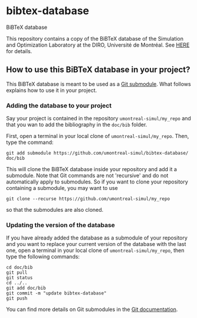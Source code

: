 # bibtex-database
BiBTeX database

This repository contains a copy of the BiBTeX database of the Simulation and Optimization Laboratory at the DIRO, Université de Montréal. See [HERE](http://www.iro.umontreal.ca/~lecuyer/tex-bibtex.html) for details.

## How to use this BiBTeX database in your project?

This BiBTeX database is meant to be used as a [Git submodule](https://git-scm.com/docs/git-submodule). What follows explains how to use it in your project.

### Adding the database to your project
Say your project is contained in the repository `umontreal-simul/my_repo` and that you wan to add the bibliography in the `doc/bib` folder.

First, open a terminal in your local clone of `umontreal-simul/my_repo`. Then, type the command:

```
git add submodule https://github.com/umontreal-simul/bibtex-database/ doc/bib
```

This will clone the BiBTeX database inside your repository and add it a submodule. Note that Git commands are not 'recursive' and do not automatically apply to submodules. So if you want to clone your repository containing a submodule, you may want to use

```
git clone --recurse https://github.com/umontreal-simul/my_repo
```

so that the submodules are also cloned.

### Updating the version of the database

If you have already added the database as a submodule of your repository and you want to replace your current version of the database with the last one, open a terminal in your local clone of `umontreal-simul/my_repo`, then type the following commands:

```
cd doc/bib
git pull
git status
cd ../..
git add doc/bib
git commit -m "update bibtex-database"
git push
```

You can find more details on Git submodules in the [Git documentation](https://git-scm.com/docs/).

